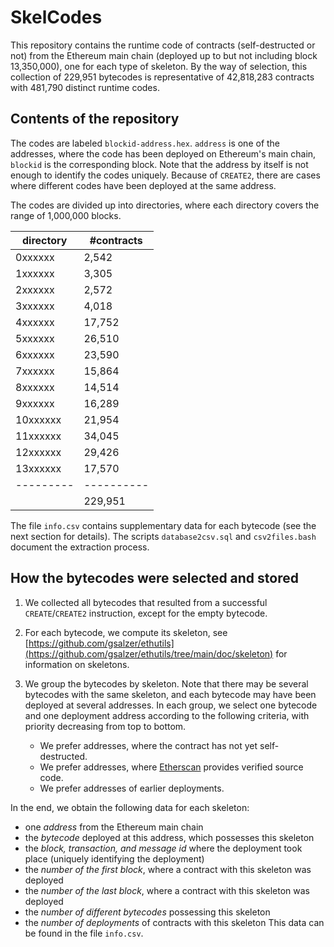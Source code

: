# SkelCodes

This repository contains the runtime code of contracts (self-destructed or not)
from the Ethereum main chain (deployed up to but not including block
13,350,000), one for each type of skeleton. By the way of selection, this
collection of 229,951 bytecodes is representative of 42,818,283 contracts
with 481,790 distinct runtime codes.

## Contents of the repository

The codes are labeled `blockid-address.hex`. `address` is one of the addresses,
where the code has been deployed on Ethereum's main chain, `blockid` is the
corresponding block.  Note that the address by itself is not enough to identify
the codes uniquely.  Because of `CREATE2`, there are cases where different
codes have been deployed at the same address.

The codes are divided up into directories, where each directory covers the
range of 1,000,000 blocks.

| directory | #contracts |
| --------- | ---------- |
|  0xxxxxx  |     2,542  |
|  1xxxxxx  |     3,305  |
|  2xxxxxx  |     2,572  |
|  3xxxxxx  |     4,018  |
|  4xxxxxx  |    17,752  |
|  5xxxxxx  |    26,510  |
|  6xxxxxx  |    23,590  |
|  7xxxxxx  |    15,864  |
|  8xxxxxx  |    14,514  |
|  9xxxxxx  |    16,289  |
| 10xxxxxx  |    21,954  |
| 11xxxxxx  |    34,045  |
| 12xxxxxx  |    29,426  |
| 13xxxxxx  |    17,570  |
| --------- | ---------- |
|           |   229,951  |

The file `info.csv` contains supplementary data for each bytecode (see the next section for details).
The scripts `database2csv.sql` and `csv2files.bash` document the extraction process.

## How the bytecodes were selected and stored

1. We collected all bytecodes that resulted from a successful `CREATE`/`CREATE2`
   instruction, except for the empty bytecode.

2. For each bytecode, we compute its skeleton, see
   [https://github.com/gsalzer/ethutils](https://github.com/gsalzer/ethutils/tree/main/doc/skeleton)
   for information on skeletons.

3. We group the bytecodes by skeleton. Note that there may be several bytecodes
   with the same skeleton, and each bytecode may have been deployed at several
   addresses. In each group, we select one bytecode and one deployment address
   according to the following criteria, with priority decreasing from top to bottom.
    - We prefer addresses, where the contract has not yet self-destructed.
    - We prefer addresses, where [Etherscan](https://etherscan.io) provides verified source code.
    - We prefer addresses of earlier deployments.

In the end, we obtain the following data for each skeleton:
   - one *address* from the Ethereum main chain
   - the *bytecode* deployed at this address, which possesses this skeleton
   - the *block, transaction, and message id* where the deployment took place (uniquely identifying the deployment)
   - the *number of the first block*, where a contract with this skeleton was deployed
   - the *number of the last block*, where a contract with this skeleton was deployed
   - the *number of different bytecodes* possessing this skeleton
   - the *number of deployments* of contracts with this skeleton
This data can be found in the file `info.csv`.

